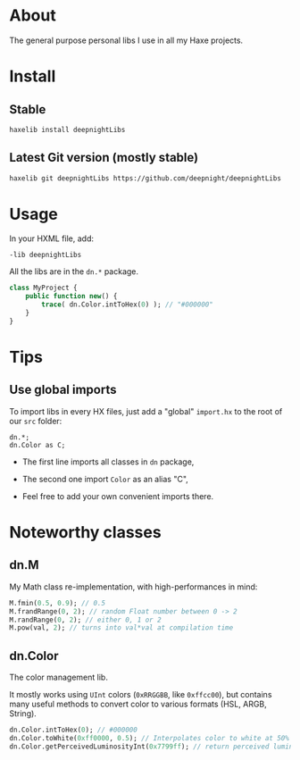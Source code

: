 # About

The general purpose personal libs I use in all my Haxe projects.

# Install

## Stable

```bash
haxelib install deepnightLibs
```

## Latest Git version (mostly stable)

```bash
haxelib git deepnightLibs https://github.com/deepnight/deepnightLibs
```

# Usage

In your HXML file, add:
```hxml
-lib deepnightLibs
```

All the libs are in the `dn.*` package.

```haxe
class MyProject {
	public function new() {
		trace( dn.Color.intToHex(0) ); // "#000000"
	}
}
```

# Tips

## Use global imports

To import libs in every HX files, just add a "global" ``import.hx`` to the root of our ``src`` folder:

```
dn.*;
dn.Color as C;
```

 - The first line imports all classes in ``dn`` package,

 - The second one import ``Color`` as an alias "C",

 - Feel free to add your own convenient imports there.

# Noteworthy classes

## dn.M

My Math class re-implementation, with high-performances in mind:

```haxe
M.fmin(0.5, 0.9); // 0.5
M.frandRange(0, 2); // random Float number between 0 -> 2
M.randRange(0, 2); // either 0, 1 or 2
M.pow(val, 2); // turns into val*val at compilation time
```

## dn.Color

The color management lib.

It mostly works using ``UInt`` colors (``0xRRGGBB``, like ``0xffcc00``), but contains many useful methods to convert color to various formats (HSL, ARGB, String).

```haxe
dn.Color.intToHex(0); // #000000
dn.Color.toWhite(0xff0000, 0.5); // Interpolates color to white at 50%
dn.Color.getPerceivedLuminosityInt(0x7799ff); // return perceived luminosity (0 to 1.0)
```


